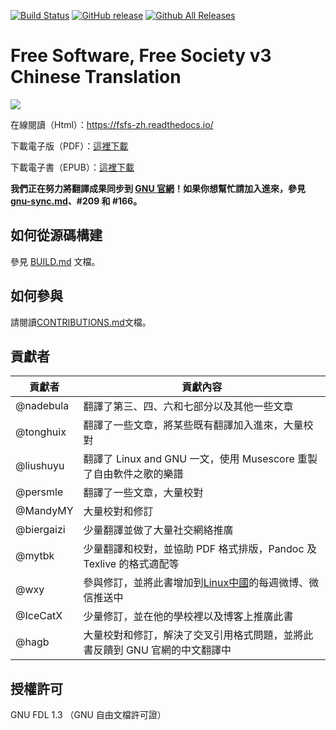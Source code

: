 [![Build Status](https://travis-ci.org/beijinglug/fsfs-zh.svg?branch=master)](https://travis-ci.org/beijinglug/fsfs-zh)
[![GitHub release](https://img.shields.io/github/release/beijinglug/fsfs-zh.svg)](https://github.com/beijinglug/fsfs-zh/releases)
[![Github All Releases](https://img.shields.io/github/downloads/beijinglug/fsfs-zh/total.svg)](https://github.com/beijinglug/fsfs-zh/releases)

Free Software, Free Society v3 Chinese Translation
=========================

![](docs/cover.png)

在線閱讀（Html）：<https://fsfs-zh.readthedocs.io/>

下載電子版（PDF）：[這裡下載](https://github.com/beijinglug/fsfs-zh/releases)

下載電子書（EPUB）：[這裡下載](https://github.com/beijinglug/fsfs-zh/releases)

**我們正在努力將翻譯成果同步到 [GNU 官網](https://www.gnu.org/home.zh-cn.html)！如果你想幫忙請加入進來，參見 [gnu-sync.md](gnu-sync.md)、#209 和 #166。**

如何從源碼構建
--------

參見 [BUILD.md](BUILD.md) 文檔。


如何參與
-------

請閱讀[CONTRIBUTIONS.md](CONTRIBUTIONS.md)文檔。

貢獻者
-------

| 貢獻者 | 貢獻內容 |
| ------ | -------- |
| @nadebula | 翻譯了第三、四、六和七部分以及其他一些文章 | 
| @tonghuix | 翻譯了一些文章，將某些既有翻譯加入進來，大量校對 |
| @liushuyu | 翻譯了 Linux and GNU 一文，使用 Musescore 重製了自由軟件之歌的樂譜 |
| @persmle | 翻譯了一些文章，大量校對 | 
| @MandyMY | 大量校對和修訂 |
| @biergaizi | 少量翻譯並做了大量社交網絡推廣 |
| @mytbk | 少量翻譯和校對，並協助 PDF 格式排版，Pandoc 及 Texlive 的格式適配等 |
| @wxy | 參與修訂，並將此書增加到[Linux中國](https://linux.cn)的每週微博、微信推送中 |
| @IceCatX | 少量修訂，並在他的學校裡以及博客上推廣此書 |
| @hagb | 大量校對和修訂，解決了交叉引用格式問題，並將此書反饋到 GNU 官網的中文翻譯中 | 

授權許可
--------

GNU FDL 1.3 （GNU 自由文檔許可證）
